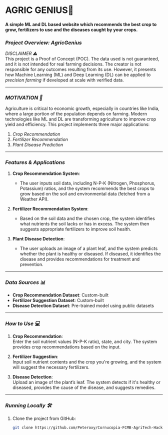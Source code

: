 # AGRIC GENIUS🌿
#### A simple ML and DL based website which recommends the best crop to grow, fertilizers to use and the diseases caught by your crops.

### *Project Overview: AgricGenius*

*DISCLAIMER ⚠*  
This project is a Proof of Concept (POC). The data used is not guaranteed, and it is not intended for real farming decisions. The creator is not responsible for any outcomes resulting from its use. However, it presents how Machine Learning (ML) and Deep Learning (DL) can be applied to *precision farming* if developed at scale with verified data.

---

### *MOTIVATION 💪*

Agriculture is critical to economic growth, especially in countries like India, where a large portion of the population depends on farming. Modern technologies like ML and DL are transforming agriculture to improve crop yield and efficiency. This project implements three major applications:
1. *Crop Recommendation*
2. *Fertilizer Recommendation*
3. *Plant Disease Prediction*

---

### *Features & Applications*

1. **Crop Recommendation System**:  
   - The user inputs soil data, including N-P-K (Nitrogen, Phosphorus, Potassium) ratios, and the system recommends the best crops to grow based on the soil and environmental data (fetched from a Weather API).
   
2. **Fertilizer Recommendation System**:  
   - Based on the soil data and the chosen crop, the system identifies what nutrients the soil lacks or has in excess. The system then suggests appropriate fertilizers to improve soil health.

3. **Plant Disease Detection**:  
   - The user uploads an image of a plant leaf, and the system predicts whether the plant is healthy or diseased. If diseased, it identifies the disease and provides recommendations for treatment and prevention.

---

### *Data Sources 📊*
- **Crop Recommendation Dataset**: Custom-built
- **Fertilizer Suggestion Dataset**: Custom-built
- **Disease Detection Dataset**: Pre-trained model using public datasets

---

### *How to Use 💻*

1. **Crop Recommendation**:  
   Enter the soil nutrient values (N-P-K ratio), state, and city. The system provides crop recommendations based on the input.
   
2. **Fertilizer Suggestion**:  
   Input soil nutrient contents and the crop you're growing, and the system will suggest the necessary fertilizers.

3. **Disease Detection**:  
   Upload an image of the plant’s leaf. The system detects if it's healthy or diseased, provides the cause of the disease, and suggests remedies.

---

### *Running Locally 🛠*

1. Clone the project from GitHub:
   ```bash
   git clone https://github.com/Peteroxy/Cornucopia-FCMB-AgriTech-Hackathon-2024---Agric-Genius.git

